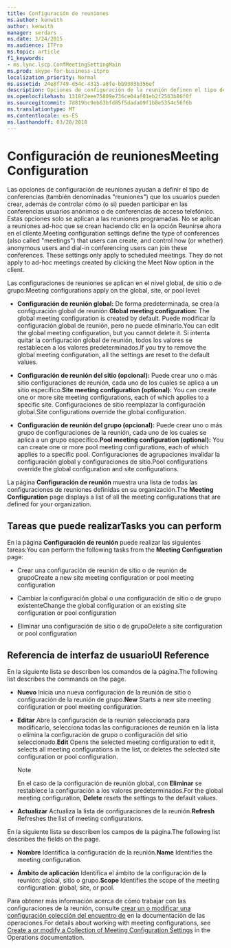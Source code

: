```yaml
---
title: Configuración de reuniones
ms.author: kenwith
author: kenwith
manager: serdars
ms.date: 3/24/2015
ms.audience: ITPro
ms.topic: article
f1_keywords:
- ms.lync.lscp.ConfMeetingSettingMain
ms.prod: skype-for-business-itpro
localization_priority: Normal
ms.assetid: 24e8f749-d54c-4315-a8fe-bb9303b356ef
description: Opciones de configuración de la reunión definen el tipo de conferencias (también calledmeetings) que los usuarios pueden crear y controlar cómo (o si) los usuarios anónimos y los usuarios de acceso telefónico de la conferencia pueden unirse a estas conferencias. Estas opciones solo se aplican a las reuniones programadas. No se aplican a reuniones ad-hoc que se crean haciendo clic en la opción Reunirse ahora en el cliente.
ms.openlocfilehash: 1318f2eee75809e736ce04af01eb2f2563b86f0f
ms.sourcegitcommit: 7d819bc9eb63bfd85f5dada09f1b8e5354c56f6b
ms.translationtype: MT
ms.contentlocale: es-ES
ms.lasthandoff: 03/28/2018
---
```

# <a name="meeting-configuration"></a><span data-ttu-id="e2477-105">Configuración de reuniones</span><span class="sxs-lookup"><span data-stu-id="e2477-105">Meeting Configuration</span></span>
 
<span data-ttu-id="e2477-p102">Las opciones de configuración de reuniones ayudan a definir el tipo de conferencias (también denominadas "reuniones") que los usuarios pueden crear, además de controlar cómo (o si) pueden participar en las conferencias usuarios anónimos o de conferencias de acceso telefónico. Estas opciones solo se aplican a las reuniones programadas. No se aplican a reuniones ad-hoc que se crean haciendo clic en la opción Reunirse ahora en el cliente.</span><span class="sxs-lookup"><span data-stu-id="e2477-p102">Meeting configuration settings define the type of conferences (also called "meetings") that users can create, and control how (or whether) anonymous users and dial-in conferencing users can join these conferences. These settings only apply to scheduled meetings. They do not apply to ad-hoc meetings created by clicking the Meet Now option in the client.</span></span> 
  
<span data-ttu-id="e2477-109">Las configuraciones de reuniones se aplican en el nivel global, de sitio o de grupo:</span><span class="sxs-lookup"><span data-stu-id="e2477-109">Meeting configurations apply on the global, site, or pool level:</span></span>
  
- <span data-ttu-id="e2477-110">**Configuración de reunión global:** De forma predeterminada, se crea la configuración global de reunión.</span><span class="sxs-lookup"><span data-stu-id="e2477-110">**Global meeting configuration:** The global meeting configuration is created by default.</span></span> <span data-ttu-id="e2477-111">Puede modificar la configuración global de reunión, pero no puede eliminarlo.</span><span class="sxs-lookup"><span data-stu-id="e2477-111">You can edit the global meeting configuration, but you cannot delete it.</span></span> <span data-ttu-id="e2477-112">Si intenta quitar la configuración global de reunión, todos los valores se restablecen a los valores predeterminados.</span><span class="sxs-lookup"><span data-stu-id="e2477-112">If you try to remove the global meeting configuration, all the settings are reset to the default values.</span></span>
    
- <span data-ttu-id="e2477-113">**Configuración de reunión del sitio (opcional):** Puede crear uno o más sitio configuraciones de reunión, cada uno de los cuales se aplica a un sitio específico.</span><span class="sxs-lookup"><span data-stu-id="e2477-113">**Site meeting configuration (optional):** You can create one or more site meeting configurations, each of which applies to a specific site.</span></span> <span data-ttu-id="e2477-114">Configuraciones de sitio reemplazar la configuración global.</span><span class="sxs-lookup"><span data-stu-id="e2477-114">Site configurations override the global configuration.</span></span>
    
- <span data-ttu-id="e2477-115">**Configuración de reunión del grupo (opcional):** Puede crear uno o más grupo de configuraciones de la reunión, cada uno de los cuales se aplica a un grupo específico.</span><span class="sxs-lookup"><span data-stu-id="e2477-115">**Pool meeting configuration (optional):** You can create one or more pool meeting configurations, each of which applies to a specific pool.</span></span> <span data-ttu-id="e2477-116">Configuraciones de agrupaciones invalidar la configuración global y configuraciones de sitio.</span><span class="sxs-lookup"><span data-stu-id="e2477-116">Pool configurations override the global configuration and site configurations.</span></span>
    
<span data-ttu-id="e2477-117">La página **Configuración de reunión** muestra una lista de todas las configuraciones de reuniones definidas en su organización.</span><span class="sxs-lookup"><span data-stu-id="e2477-117">The **Meeting Configuration** page displays a list of all the meeting configurations that are defined for your organization.</span></span>
  
## <a name="tasks-you-can-perform"></a><span data-ttu-id="e2477-118">Tareas que puede realizar</span><span class="sxs-lookup"><span data-stu-id="e2477-118">Tasks you can perform</span></span>

<span data-ttu-id="e2477-119">En la página **Configuración de reunión** puede realizar las siguientes tareas:</span><span class="sxs-lookup"><span data-stu-id="e2477-119">You can perform the following tasks from the **Meeting Configuration** page:</span></span>
  
- <span data-ttu-id="e2477-120">Crear una configuración de reunión de sitio o de reunión de grupo</span><span class="sxs-lookup"><span data-stu-id="e2477-120">Create a new site meeting configuration or pool meeting configuration</span></span>
    
- <span data-ttu-id="e2477-121">Cambiar la configuración global o una configuración de sitio o de grupo existente</span><span class="sxs-lookup"><span data-stu-id="e2477-121">Change the global configuration or an existing site configuration or pool configuration</span></span>
    
- <span data-ttu-id="e2477-122">Eliminar una configuración de sitio o de grupo</span><span class="sxs-lookup"><span data-stu-id="e2477-122">Delete a site configuration or pool configuration</span></span>
    
## <a name="ui-reference"></a><span data-ttu-id="e2477-123">Referencia de interfaz de usuario</span><span class="sxs-lookup"><span data-stu-id="e2477-123">UI Reference</span></span>

<span data-ttu-id="e2477-124">En la siguiente lista se describen los comandos de la página.</span><span class="sxs-lookup"><span data-stu-id="e2477-124">The following list describes the commands on the page.</span></span>
  
- <span data-ttu-id="e2477-125">**Nuevo** Inicia una nueva configuración de la reunión de sitio o configuración de la reunión de grupo.</span><span class="sxs-lookup"><span data-stu-id="e2477-125">**New** Starts a new site meeting configuration or pool meeting configuration.</span></span>
    
- <span data-ttu-id="e2477-126">**Editar** Abre la configuración de la reunión seleccionada para modificarlo, selecciona todas las configuraciones de reunión en la lista o elimina la configuración de grupo o configuración del sitio seleccionado.</span><span class="sxs-lookup"><span data-stu-id="e2477-126">**Edit** Opens the selected meeting configuration to edit it, selects all meeting configurations in the list, or deletes the selected site configuration or pool configuration.</span></span>
    
    > [!NOTE]
    > <span data-ttu-id="e2477-127">En el caso de la configuración de reunión global, con **Eliminar** se restablece la configuración a los valores predeterminados.</span><span class="sxs-lookup"><span data-stu-id="e2477-127">For the global meeting configuration, **Delete** resets the settings to the default values.</span></span>
  
- <span data-ttu-id="e2477-128">**Actualizar** Actualiza la lista de configuraciones de la reunión.</span><span class="sxs-lookup"><span data-stu-id="e2477-128">**Refresh** Refreshes the list of meeting configurations.</span></span>
    
<span data-ttu-id="e2477-129">En la siguiente lista se describen los campos de la página.</span><span class="sxs-lookup"><span data-stu-id="e2477-129">The following list describes the fields on the page.</span></span>
  
- <span data-ttu-id="e2477-130">**Nombre** Identifica la configuración de la reunión.</span><span class="sxs-lookup"><span data-stu-id="e2477-130">**Name** Identifies the meeting configuration.</span></span>
    
- <span data-ttu-id="e2477-131">**Ámbito de aplicación** Identifica el ámbito de la configuración de la reunión: global, sitio o grupo.</span><span class="sxs-lookup"><span data-stu-id="e2477-131">**Scope** Identifies the scope of the meeting configuration: global, site, or pool.</span></span>
    
<span data-ttu-id="e2477-132">Para obtener más información acerca de cómo trabajar con las configuraciones de la reunión, consulte [crear un o modificar una configuración colección del encuentro de](http://technet.microsoft.com/library/ce6773c1-a0d5-4405-8e32-33a6f3a46a1a.aspx) en la documentación de las operaciones.</span><span class="sxs-lookup"><span data-stu-id="e2477-132">For details about working with meeting configurations, see [Create a or modify a Collection of Meeting Configuration Settings](http://technet.microsoft.com/library/ce6773c1-a0d5-4405-8e32-33a6f3a46a1a.aspx) in the Operations documentation.</span></span>
  

